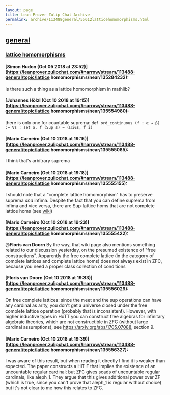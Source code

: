 ```yaml
---
layout: page
title: Lean Prover Zulip Chat Archive 
permalink: archive/113488general/55612latticehomomorphisms.html
---
```


## [general](index.html)
### [lattice homomorphisms](55612latticehomomorphisms.html)

#### [Simon Hudon (Oct 05 2018 at 23:52)](https://leanprover.zulipchat.com/#narrow/stream/113488-general/topic/lattice homomorphisms/near/135284232):
Is there such a thing as a lattice homomorphism in mathlib?

#### [Johannes Hölzl (Oct 10 2018 at 19:15)](https://leanprover.zulipchat.com/#narrow/stream/113488-general/topic/lattice homomorphisms/near/135554980):
there is only one for countable suprema: `def ord_continuous (f : α → β) := ∀s : set α, f (Sup s) = (⨆i∈s, f i)`

#### [Mario Carneiro (Oct 10 2018 at 19:16)](https://leanprover.zulipchat.com/#narrow/stream/113488-general/topic/lattice homomorphisms/near/135555065):
I think that's arbitrary suprema

#### [Mario Carneiro (Oct 10 2018 at 19:18)](https://leanprover.zulipchat.com/#narrow/stream/113488-general/topic/lattice homomorphisms/near/135555155):
I should note that a "complete lattice homomorphism" has to preserve suprema *and* infima. Despite the fact that you can define suprema from infima and vice versa, there are Sup-lattice homs that are not complete lattice homs (see [wiki](https://en.wikipedia.org/wiki/Complete_lattice#Morphisms_of_complete_lattices))

#### [Mario Carneiro (Oct 10 2018 at 19:23)](https://leanprover.zulipchat.com/#narrow/stream/113488-general/topic/lattice homomorphisms/near/135555422):
@**Floris van Doorn** By the way, that wiki page also mentions something related to our discussion yesterday, on the presumed existence of "free constructions". Apparently the free complete lattice (in the category of complete lattices and complete lattice homs) does not always exist in ZFC, because you need a proper class collection of conditions

#### [Floris van Doorn (Oct 10 2018 at 19:33)](https://leanprover.zulipchat.com/#narrow/stream/113488-general/topic/lattice homomorphisms/near/135556029):
On free complete lattices: since the meet and the sup operations can have any cardinal as arity, you don't get a universe closed under the free complete lattice operation (probably that is inconsistent). However, with higher inductive types in HoTT you can construct free algebras for infinitary algebraic theories, which are not constructible in ZFC (without large cardinal assumptions), see https://arxiv.org/abs/1705.07088, section 9.

#### [Mario Carneiro (Oct 10 2018 at 19:39)](https://leanprover.zulipchat.com/#narrow/stream/113488-general/topic/lattice homomorphisms/near/135556327):
I was aware of this result, but when reading it directly I find it is weaker than expected. The paper constructs a HIT F that implies the existence of an uncountable regular cardinal; but ZFC gives scads of uncountable regular cardinals, like aleph_1. They argue that this gives additional power over ZF (which is true, since you can't prove that aleph_1 is regular without choice) but it's not clear to me how this relates to ZFC.

